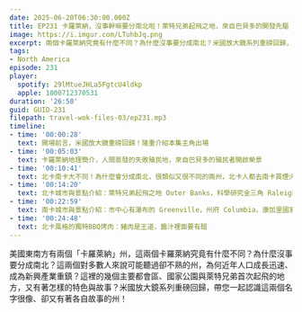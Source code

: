 ```yaml
---
date: 2025-06-20T06:30:00.000Z
title: EP231 卡羅萊納，沒事幹嘛要分南北啦！萊特兄弟起飛之地，來自巴貝多的開發先驅 (米國放大鏡#28)
image: https://i.imgur.com/LTuhbJq.png
excerpt: 兩個卡羅萊納究竟有什麼不同？為什麼沒事要分成南北？米國放大鏡系列重磅回歸，帶您一起認識這兩個名字很像、卻又有著各自故事的州！
tags:
- North America
episode: 231
player:
  spotify: 29lMtueJHLa5FgtcU4ldkp
  apple: 1000712370531
duration: '26:50'
guid: GUID-231
filepath: travel-wok-files-03/ep231.mp3
timeline:
- time: '00:00:28'
  text: 開場前言，米國放大鏡重磅回歸！隆重介紹本集主角出場
- time: '00:05:03'
  text: 卡羅萊納地理簡介，人間蒸發的失敗殖民地，來自巴貝多的殖民者開啟榮景
- time: '00:10:41'
  text: 北卡南卡大不同！為什麼會分成南北，很類似又很不同的兩州，北卡人都去南卡買煙火？
- time: '00:14:20'
  text: 北卡城市與景點介紹：萊特兄弟起飛之地 Outer Banks，科學研究金三角 Raleigh-Durham-Chapel Hill，南方巴黎 Asheville，大煙山國家公園
- time: '00:22:59'
  text: 南卡城市與景點介紹：市中心有瀑布的 Greenville，州府 Columbia，康加里國家公園，歷史港都 Charleston
- time: '00:24:48'
  text: 北卡風格的獨特BBQ烤肉：豬肉是王道，醬汁裡面要有醋
---
```

美國東南方有兩個「卡羅萊納」州，這兩個卡羅萊納究竟有什麼不同？為什麼沒事要分成南北？這兩個對多數人來說可能聽過卻不熟的州，為何近年人口成長迅速、成為新興產業重鎮？這裡的幾個主要都會區、國家公園與萊特兄弟首次起飛的地方，又有著怎樣的特色與故事？米國放大鏡系列重磅回歸，帶您一起認識這兩個名字很像、卻又有著各自故事的州！
